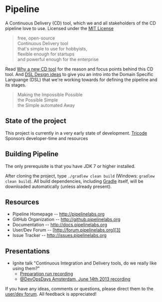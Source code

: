 Pipeline
========

A Continuous Delivery (CD) tool, which we and all stakeholders of the CD pipeline love to use. Licensed under the [MIT License][0]

> free, open-source  
> Continuous Delivery tool  
> that's simple to use for hobbyists,  
> flexible enough for startups  
> and powerful enough for the enterprise

Read [Why a new CD tool][1] for the reason and focus points behind this CD tool. And [DSL Design ideas][2] to give you an intro into the Domain Specific Languange (DSL) that we're working towards for defining the pipeline and its stages.

> Making the Impossible Possible  
> the Possible Simple  
> the Simple automated Away  

State of the project
--------------------
This project is currently in a very early state of development.
[Tricode](http://www.tricode.nl) Sponsors developer-time and resources

Building Pipeline
--------------
The only prerequisite is that you have JDK 7 or higher installed.

After cloning the project, type `./gradlew clean build` (Windows: `gradlew clean build`). All build dependencies,
including [Gradle](http://www.gradle.org) itself, will be downloaded automatically (unless already present).

Resources
---------
* Pipeline Homepage -- http://pipelinelabs.org
* GitHub Organization -- http://github.pipelinelabs.org
* Documentation -- http://docs.pipelinelabs.org
* User/Dev Forum -- [http://forum.pipelinelabs.org][3]
* Issue Tracker -- http://issues.pipelinelabs.org

Presentations
-------------
* Ignite talk "Continuous Integration and Delivery tools, do we really like using them?"
  * [Preparation run recording][4]
  * [@DevOpsDays Amsterdam, June 14th 2013 recording][5]

If you have any ideas, comments or questions, please direct them to the [user/dev forum][3].
All feedback is appreciated!


[0]: http://github.pipelinelabs.org/blob/master/LICENSE
[1]: http://docs.pipelinelabs.org/Vision:-Why-a-new-tool-for-Continuous-Delivery
[2]: http://docs.pipelinelabs.org/Technical-Design:-DSL-Design-Ideas
[3]: http://forum.pipelinelabs.org
[4]: http://www.youtube.com/watch?v=shF_v5shzjU
[5]: http://www.youtube.com/watch?v=-StobwMgRNE
